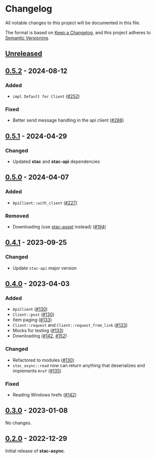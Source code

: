 # Changelog

All notable changes to this project will be documented in this file.

The format is based on [Keep a Changelog](https://keepachangelog.com/en/1.0.0/), and this project adheres to [Semantic Versioning](https://semver.org/spec/v2.0.0.html).

## [Unreleased]

## [0.5.2] - 2024-08-12

### Added

- `impl Default for Client` ([#252](https://github.com/stac-utils/stac-rs/pull/252))

### Fixed

- Better send message handling in the api client ([#288](https://github.com/stac-utils/stac-rs/pull/288))

## [0.5.1] - 2024-04-29

### Changed

- Updated **stac** and **stac-api** dependencies

## [0.5.0] - 2024-04-07

### Added

- `ApiClient::with_client` ([#227](https://github.com/stac-utils/stac-rs/pull/227))

### Removed

- Downloading (use [stac-asset](https://github.com/stac-utils/stac-asset) instead) ([#194](https://github.com/stac-utils/stac-rs/pull/194))

## [0.4.1] - 2023-09-25

### Changed

- Update `stac-api` major version

## [0.4.0] - 2023-04-03

### Added

- `ApiClient` ([#130](https://github.com/stac-utils/stac-rs/pull/130))
- `Client::post` ([#130](https://github.com/stac-utils/stac-rs/pull/130))
- Item paging ([#133](https://github.com/stac-utils/stac-rs/pull/133))
- `Client::request` and `Client::request_from_link` ([#133](https://github.com/stac-utils/stac-rs/pull/133))
- Mocks for testing ([#133](https://github.com/stac-utils/stac-rs/pull/133))
- Downloading ([#142](https://github.com/stac-utils/stac-rs/pull/142), [#152](https://github.com/stac-utils/stac-rs/pull/152))

### Changed

- Refactored to modules ([#130](https://github.com/stac-utils/stac-rs/pull/130))
- `stac_async::read` now can return anything that deserializes and implements `Href` ([#135](https://github.com/stac-utils/stac-rs/pull/135))

### Fixed

- Reading Windows hrefs ([#142](https://github.com/stac-utils/stac-rs/pull/142))

## [0.3.0] - 2023-01-08

No changes.

## [0.2.0] - 2022-12-29

Initial release of **stac-async**.

[Unreleased]: https://github.com/stac-utils/stac-rs/compare/stac-async-v0.5.2...main
[0.5.2]: https://github.com/stac-utils/stac-rs/compare/stac-async-v0.5.1...stac-async-v0.5.2
[0.5.1]: https://github.com/stac-utils/stac-rs/compare/stac-async-v0.5.0...stac-async-v0.5.1
[0.5.0]: https://github.com/stac-utils/stac-rs/compare/stac-async-v0.4.1...stac-async-v0.5.0
[0.4.1]: https://github.com/stac-utils/stac-rs/compare/stac-async-v0.4.0...stac-async-v0.4.1
[0.4.0]: https://github.com/stac-utils/stac-rs/compare/stac-async-v0.3.0...stac-async-v0.4.0
[0.3.0]: https://github.com/stac-utils/stac-rs/compare/stac-async-v0.2.0...stac-async-v0.3.0
[0.2.0]: https://github.com/stac-utils/stac-rs/releases/tag/stac-async-v0.2.0

<!-- markdownlint-disable-file MD024 -->
